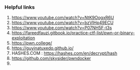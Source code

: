 ### Helpful links

1. https://www.youtube.com/watch?v=NtK9OogxR6U
2. https://www.youtube.com/watch?v=bzVIHp49ECU
3. https://www.youtube.com/watch?v=P07NH5F-t3s
4. https://fareedfauzi.gitbook.io/practice-ctf-list/pwn-or-binary-exploitation
5. https://pwn.college/
6. https://guyinatuxedo.github.io/
7. HASHES.COM : https://hashes.com/en/decrypt/hash  
8. https://github.com/skysider/pwndocker
9. 
